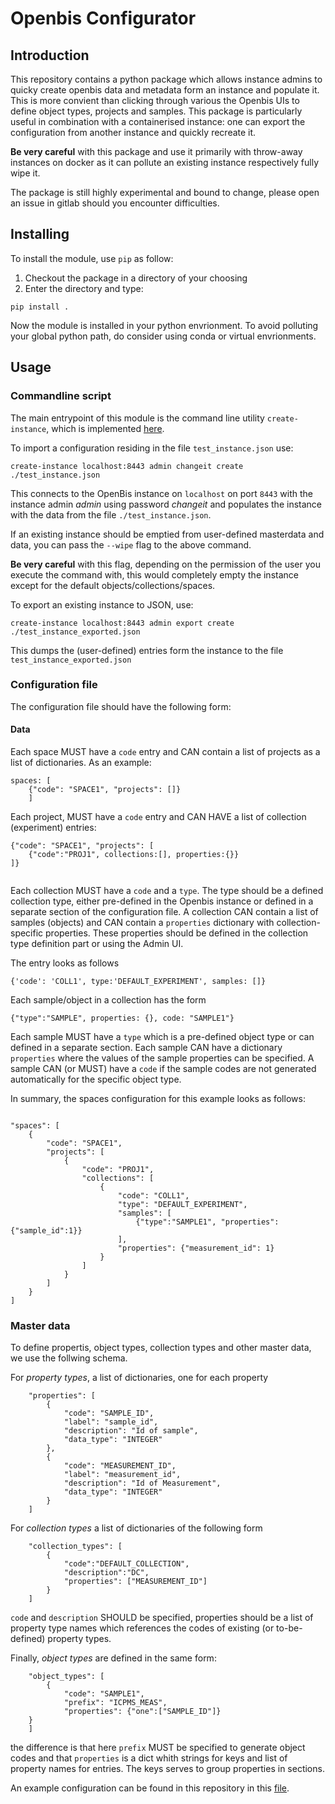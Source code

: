 # Openbis Configurator

## Introduction

This repository contains a python package which allows instance admins to quicky create openbis data and metadata form an instance  and populate it. This is more convient than clicking through various the Openbis UIs to define object types, projects and samples. This package is particularly useful in combination with a containerised instance: one can export the configuration from another instance and quickly recreate it.

**Be very careful** with this package and use it primarily with throw-away instances on docker as it can pollute an existing instance respectively fully wipe it.


The package is still highly experimental and bound to change, please open an issue in gitlab should you encounter difficulties.


## Installing

To install the module, use `pip` as follow:

1) Checkout the package in a directory of your choosing
1) Enter the directory and type:
```
pip install .
```

Now the module is installed in your python envrionment. To avoid polluting your global python path, do consider using conda or virtual envrionments.


## Usage
### Commandline script

The main entrypoint of this module is the command line utility  `create-instance`, which is implemented [here](./instance_creator/instance_creator/make_instance/py).

 To import a configuration residing in the file `test_instance.json` use:

```
create-instance localhost:8443 admin changeit create ./test_instance.json
```

This connects to the OpenBis instance on `localhost` on port `8443` with the instance admin *admin* using password *changeit* and populates the instance with the data from the file `./test_instance.json`.

If an existing instance should be emptied from user-defined masterdata and data, you can pass the ``--wipe`` flag to the above command.

**Be very careful** with this flag, depending on the permission of the user you execute the command with, this would completely empty the instance except for the default objects/collections/spaces.


To export an existing instance to JSON, use:

```
create-instance localhost:8443 admin export create ./test_instance_exported.json
```
This dumps the (user-defined) entries form the instance to the file `test_instance_exported.json`

### Configuration file

The configuration file  should have the following form:

#### Data

Each space MUST have a  `code` entry and CAN contain a list of projects as a list of dictionaries. As an example:

```
spaces: [
    {"code": "SPACE1", "projects": []}
    ]
```

Each project, MUST have a `code` entry and CAN HAVE a list of collection (experiment) entries:

```
{"code": "SPACE1", "projects": [
    {"code":"PROJ1", collections:[], properties:{}}
]}
    
```
Each collection MUST have a `code` and a `type`. The type should be a defined collection type, either pre-defined in the Openbis instance or defined in a separate section of the configuration file. A collection CAN contain a list of samples (objects) and CAN contain a `properties` dictionary with collection-specific properties. These properties should be defined in the collection type definition part or using the Admin UI.

The entry looks as follows
```
{'code': 'COLL1', type:'DEFAULT_EXPERIMENT', samples: []}
```

Each sample/object in a collection has the form
```
{"type":"SAMPLE", properties: {}, code: "SAMPLE1"}
```
Each sample MUST have a `type` which is a pre-defined object type or can defined in a separate section.
Each sample CAN have a dictionary `properties` where the values of the sample properties can be specified. A sample CAN (or MUST) have a `code` if the sample codes are not generated automatically for the specific object type.

In summary, the spaces configuration for this example looks as follows:

```

"spaces": [
    {
        "code": "SPACE1",
        "projects": [
            {
                "code": "PROJ1",
                "collections": [
                    {
                        "code": "COLL1",
                        "type": "DEFAULT_EXPERIMENT",
                        "samples": [
                            {"type":"SAMPLE1", "properties":{"sample_id":1}}
                        ],
                        "properties": {"measurement_id": 1}
                    }
                ]
            }
        ]
    }
]

```

### Master data
To define  propertis, object types, collection types and other master data, we use the follwing schema.

For *property types*, a list of dictionaries, one for each property
```
    "properties": [
        {
            "code": "SAMPLE_ID",
            "label": "sample_id",
            "description": "Id of sample",
            "data_type": "INTEGER"
        },
        {
            "code": "MEASUREMENT_ID",
            "label": "measurement_id",
            "description": "Id of Measurement",
            "data_type": "INTEGER"
        }
    ]

```
For *collection types* a list of dictionaries of the following form
```
    "collection_types": [
        {
            "code":"DEFAULT_COLLECTION",
            "description":"DC",
            "properties": ["MEASUREMENT_ID"]
        }
    ]
```
`code` and `description` SHOULD be specified, properties should be a list of property type names which references the codes of existing (or to-be-defined) property types.

Finally, *object types* are defined in the same form:
```
    "object_types": [
        {
            "code": "SAMPLE1",
            "prefix": "ICPMS_MEAS",
            "properties": {"one":["SAMPLE_ID"]}
    }
    ]

```
the difference is that here `prefix` MUST be specified to generate object codes and that `properties` is a dict whith strings for keys and list of property names for entries. The keys serves to group properties in sections.

An example configuration can be found in this repository in this [file](./examples/example_configuration.json).